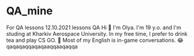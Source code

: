# QA_mine
For QA lessons
12.10.2021 lessons QA
Hi 👋
I'm Olya. I'm 19 y.o. and I'm studing at Kharkiv Aerospace University.
In my free time, I prefer to drink tea and play CS GO. 🔫
Most of my English is in-game conversations. 😂
qaqaqaqqaqaqaaqqaaqaqqa